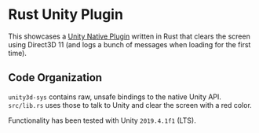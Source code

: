 # Rust Unity Plugin

This showcases a [Unity Native Plugin](https://docs.unity3d.com/Manual/NativePlugins.html) written in Rust that clears the screen using Direct3D 11 (and logs a bunch of messages when loading for the first time).

## Code Organization
`unity3d-sys` contains raw, unsafe bindings to the native Unity API.  
`src/lib.rs` uses those to talk to Unity and clear the screen with a red color.

Functionality has been tested with Unity `2019.4.1f1` (LTS).